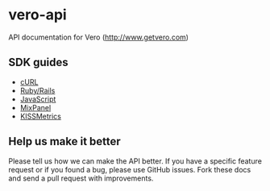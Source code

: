 vero-api
========

API documentation for Vero (http://www.getvero.com)

SDK guides
-----------------

* [cURL](https://github.com/semblancesystems/vero-api/blob/master/sections/curl.md)
* [Ruby/Rails](https://github.com/semblancesystems/vero-api/blob/master/sections/ruby.md)
* [JavaScript](https://github.com/semblancesystems/vero-api/blob/master/sections/js.md)
* [MixPanel](https://github.com/semblancesystems/vero-api/blob/master/sections/mixpanel.md)
* [KISSMetrics](https://github.com/semblancesystems/vero-api/blob/master/sections/kissmetrics.md)

Help us make it better
----------------------

Please tell us how we can make the API better. If you have a specific feature request or if you found a bug, please use GitHub issues. Fork these docs and send a pull request with improvements.
